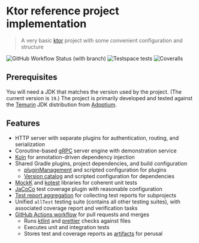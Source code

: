 # Ktor reference project implementation

> A very basic [ktor] project with some convenient configuration and structure

![GitHub Workflow Status (with branch)](https://img.shields.io/github/actions/workflow/status/haliphax/ktor-starter-project/test.yml?branch=master)
![Testspace tests](https://img.shields.io/testspace/tests/haliphax/haliphax:ktor-starter-project/master)
![Coveralls](https://img.shields.io/coverallsCoverage/github/haliphax/ktor-starter-project)

## Prerequisites

You will need a JDK that matches the version used by the project. (The current
version is `19`.) The project is primarily developed and tested against the
[Temurin] JDK distribution from [Adoptium].

## Features

- HTTP server with separate plugins for authentication, routing, and
  serialization
- Coroutine-based [gRPC] server engine with demonstration service
- [Koin] for annotation-driven dependency injection
- Shared Gradle plugins, project dependencies, and build configuration
  - [pluginManagement] and scripted configuration for plugins
  - [Version catalog] and scripted configuration for dependencies
- [MockK] and [kotest] libraries for coherent unit tests
- [JaCoCo] test coverage plugin with reasonable configuration
- [Test report aggregation] for collecting test reports for subprojects
- Unified `allTest` testing suite (contains all other testing suites), with
  associated coverage report and verification tasks
- [GitHub Actions workflow] for pull requests and merges
  - Runs [ktlint] and [prettier] checks against files
  - Executes unit and integration tests
  - Stores test and coverage reports as [artifacts] for perusal

[adoptium]: https://adoptium.net
[artifacts]: https://docs.github.com/en/actions/using-workflows/storing-workflow-data-as-artifacts#about-workflow-artifacts
[github actions workflow]: https://docs.github.com/en/actions/using-workflows/about-workflows
[grpc]: https://grpc.io
[jacoco]: https://www.jacoco.org/jacoco
[koin]: https://insert-koin.io
[kotest]: https://kotest.io
[ktlint]: https://ktlint.github.io
[ktor]: https://ktor.io
[mockk]: https://mock.io
[pluginmanagement]: https://docs.gradle.org/current/userguide/plugins.html#sec:plugin_management
[prettier]: https://prettier.io
[temurin]: https://adoptium.net/temurin/releases/?version=19
[test report aggregation]: https://docs.gradle.org/current/userguide/test_report_aggregation_plugin.html
[version catalog]: https://docs.gradle.org/current/userguide/platforms.html#sub:version-catalog
